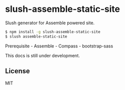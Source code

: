 # slush-assemble-static-site

Slush generator for Assemble powered site.

```sh
$ npm install -g slush-assemble-static-site
$ slush assemble-static-site
```

Prerequisite
    - Assemble
    - Compass
    - bootstrap-sass

This docs is still under development.

License
----

MIT

